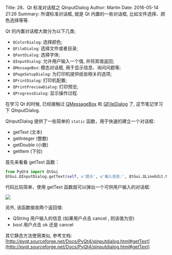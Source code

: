 Title: 28、Qt 标准对话框之 QInputDialog
Author: Martin
Date: 2016-05-14 21:26
Summary: 所谓标准对话框, 就是 Qt 内置的一些对话框, 比如文件选择、颜色选择等等.

Qt 的内置对话框大致分为以下几类;

- `QColorDialog`: 选择颜色;
- `QFileDialog`: 选择文件或者目录;
- `QFontDialog`: 选择字体;
- `QInputDialog`: 允许用户输入一个值, 并将其值返回;
- `QMessageBox`: 模态对话框, 用于显示信息、询问问题等;
- `QPageSetupDialog`: 为打印机提供纸张相关的选项;
- `QPrintDialog`: 打印机配置;
- `QPrintPreviewDialog`: 打印预览;
- `QProgressDialog`: 显示操作过程.

在学习 Qt 的时候, 已经接触过 [QMessageBox](http://www.smallcpp.cn/16-tong-yong-dui-hua-kuang-zhi-qmessagebox.html) 和 [QFileDialog](http://www.smallcpp.cn/17-tong-yong-dui-hua-kuang-zhi-qfiledialog.html) 了, 这节笔记学习下 QInputDialog.

QInputDialog 提供了一些简单的 `static` 函数，用于快速的建立一个对话框:

- getText (文本)
- getInteger (整数)
- getDouble (小数)
- getItem (下拉)

首先来看看 getText 函数：

```python
from PyQt4 import QtGui
QtGui.QInputDialog.getText(self, u'提示', u'输入信息:', QtGui.QLineEdit.Normal, u"请输入你的信息...")
```

代码比较简单，使用 getText 函数就可以弹出一个可供用户输入的对话框:

![](http://i63.tinypic.com/w1qixt.jpg)

另外, 该函数接收两个返回值:

- QString 用户输入的信息 (如果用户点击 cancel , 则该值为空)
- bool 用户点击 ok 还是 cancel

其它静态方法使用类似, 参考文档: [http://pyqt.sourceforge.net/Docs/PyQt4/qinputdialog.html#getText](http://pyqt.sourceforge.net/Docs/PyQt4/qinputdialog.html#getText)
